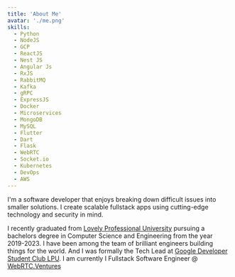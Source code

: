 ```yaml
---
title: 'About Me'
avatar: './me.png'
skills:
  - Python
  - NodeJS
  - GCP
  - ReactJS
  - Nest JS
  - Angular Js
  - RxJS
  - RabbitMQ
  - Kafka
  - gRPC
  - ExpressJS
  - Docker
  - Microservices
  - MongoDB
  - MySQL
  - Flutter
  - Dart
  - Flask
  - WebRTC
  - Socket.io
  - Kubernetes
  - DevOps
  - AWS
---
```


I'm a software developer that enjoys breaking down difficult issues into smaller solutions. I create scalable fullstack apps using cutting-edge technology and security in mind.

I recently graduated from [Lovely Professional University](https://www.lpu.in/) pursuing a bachelors degree in Computer Science and Engineering from the year 2019-2023. I have been among the team of brilliant engineers building things for the world. And I was formally the Tech Lead at [Google Developer Student Club LPU](https://gdsc.community.dev/lovely-professional-university-jalandhar/). I am currently I Fullstack Software Engineer @ [WebRTC.Ventures](https://webrtc.ventures)

